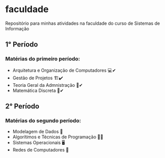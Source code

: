 # faculdade
Repositório para minhas atividades na faculdade do curso de Sistemas de Informação


## 1° Período

### Matérias do primeiro período:
- Arquitetura e Organização de Computadores 💻✔
- Gestão de Projetos 🏗✔
- Teoria Geral da Admnistração 👔✔
- Matemática Discreta 🔢✔

## 2° Período

### Matérias do segundo período:
- Modelagem de Dados 🎲
- Algorítimos e Técnicas de Programação 👨‍💻
- Sistemas Operacionais 🖥
- Redes de Computadores 🧶
